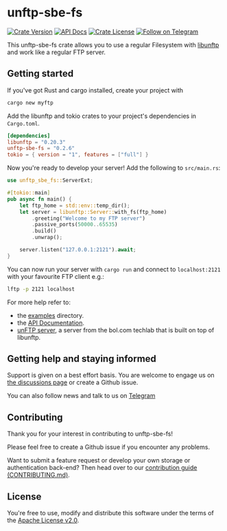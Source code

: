 # unftp-sbe-fs

[![Crate Version](https://img.shields.io/crates/v/unftp-sbe-fs.svg)](https://crates.io/crates/unftp-sbe-fs)
[![API Docs](https://docs.rs/unftp-sbe-fs/badge.svg)](https://docs.rs/unftp-sbe-fs)
[![Crate License](https://img.shields.io/crates/l/unftp-sbe-fs.svg)](https://crates.io/crates/unftp-sbe-fs)
[![Follow on Telegram](https://img.shields.io/badge/Follow%20on-Telegram-brightgreen.svg)](https://t.me/unftp)

This unftp-sbe-fs crate allows you to use a regular Filesystem with
[libunftp](https://github.com/bolcom/libunftp) and work like a regular
FTP server.

## Getting started

If you've got Rust and cargo installed, create your project with

```sh
cargo new myftp
```

Add the libunftp and tokio crates to your project's dependencies in `Cargo.toml`.

```toml
[dependencies]
libunftp = "0.20.3"
unftp-sbe-fs = "0.2.6"
tokio = { version = "1", features = ["full"] }
```

Now you're ready to develop your server!
Add the following to `src/main.rs`:

```rust
use unftp_sbe_fs::ServerExt;

#[tokio::main]
pub async fn main() {
    let ftp_home = std::env::temp_dir();
    let server = libunftp::Server::with_fs(ftp_home)
        .greeting("Welcome to my FTP server")
        .passive_ports(50000..65535)
        .build()
        .unwrap();

    server.listen("127.0.0.1:2121").await;
}
```

You can now run your server with `cargo run` and connect to `localhost:2121` with your favourite FTP client e.g.:

```sh
lftp -p 2121 localhost
```

For more help refer to:

- the [examples](./examples) directory.
- the [API Documentation](https://docs.rs/unftp-sbe-fs/latest/unftp_sbe_fs/).
- [unFTP server](https://github.com/bolcom/unFTP), a server from the bol.com techlab that is built on top of libunftp.

## Getting help and staying informed

Support is given on a best effort basis. You are welcome to engage us
on [the discussions page](https://github.com/bolcom/libunftp/discussions)
or create a Github issue.

You can also follow news and talk to us on [Telegram](https://t.me/unftp)

## Contributing

Thank you for your interest in contributing to unftp-sbe-fs!

Please feel free to create a Github issue if you encounter any problems.

Want to submit a feature request or develop your own storage or authentication back-end? Then head over to
our [contribution guide (CONTRIBUTING.md)](../../CONTRIBUTING.md).

## License

You're free to use, modify and distribute this software under the terms of
the [Apache License v2.0](http://www.apache.org/licenses/LICENSE-2.0).
